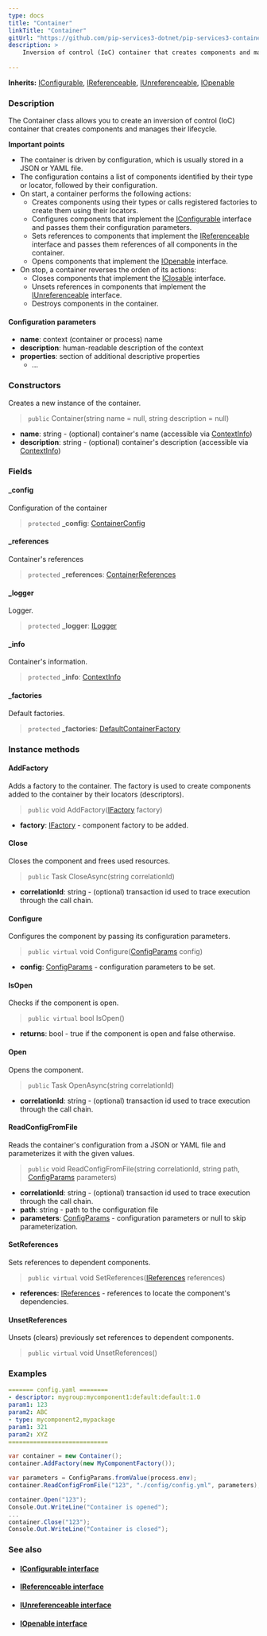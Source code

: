 ```yaml
---
type: docs
title: "Container"
linkTitle: "Container"
gitUrl: "https://github.com/pip-services3-dotnet/pip-services3-container-dotnet"
description: >
    Inversion of control (IoC) container that creates components and manages their lifecycle.
 
---
```


**Inherits:** [IConfigurable](../../../commons/config/iconfigurable),  [IReferenceable](../../../commons/refer/ireferenceable),  [IUnreferenceable](../../../commons/refer/iunreferenceable), [IOpenable](../../../commons/run/iopenable)

### Description

The Container class allows you to create an inversion of control (IoC) container that creates components and manages their lifecycle.

**Important points**

- The container is driven by configuration, which is usually stored in a JSON or YAML file.
- The configuration contains a list of components identified by their type or locator, followed by their configuration.
- On start, a container performs the following actions:
    - Creates components using their types or calls registered factories to create them using their locators.
    - Configures components that implement the [IConfigurable](../../../commons/config/iconfigurable) interface and passes them their configuration parameters.
    - Sets references to components that implement the [IReferenceable](../../../commons/refer/ireferenceable) interface and passes them references of all components in the container.
    - Opens components that implement the [IOpenable](../../../commons/run/iopenable) interface.
- On stop, a container reverses the orden of its actions:
    - Closes components that implement the [IClosable](../../../commons/run/iclosable) interface.
    - Unsets references in components that implement the [IUnreferenceable](../../../commons/refer/iunreferenceable) interface.
    - Destroys components in the container.

#### Configuration parameters

- **name**: context (container or process) name
- **description**: human-readable description of the context
- **properties**: section of additional descriptive properties
    - ...



### Constructors
Creates a new instance of the container.  

> `public` Container(string name = null, string description = null) 

- **name**: string - (optional) container's name (accessible via [ContextInfo](../../../components/info/context_info))
- **description**: string - (optional) container's description (accessible via [ContextInfo](../../../components/info/context_info))

### Fields

<span class="hide-title-link">

#### _config
Configuration of the container
> `protected` **_config**: [ContainerConfig](../../config/container_config)

#### _references
Container's references
> `protected` **_references**: [ContainerReferences](../../refer/container_references)

#### _logger
Logger.
> `protected` **_logger**: [ILogger](../../../components/log/ilogger)

#### _info
Container's information.
> `protected` **_info**: [ContextInfo](../../../components/info/context_info)

#### _factories
Default factories.
> `protected` **_factories**: [DefaultContainerFactory](../../build/default_container_factory)

</span>

### Instance methods

#### AddFactory
Adds a factory to the container. The factory is used to create components          
added to the container by their locators (descriptors).

> `public` void AddFactory([IFactory](../../../components/build/ifactory) factory)

- **factory**: [IFactory](../../../components/build/ifactory) - component factory to be added.

#### Close
Closes the component and frees used resources.

> `public` Task CloseAsync(string correlationId)

- **correlationId**: string - (optional) transaction id used to trace execution through the call chain.


#### Configure
Configures the component by passing its configuration parameters.

> `public virtual` void Configure([ConfigParams](../../../commons/config/config_params) config)

- **config**: [ConfigParams](../../../commons/config/config_params) - configuration parameters to be set.


#### IsOpen
Checks if the component is open.

> `public virtual` bool IsOpen()

- **returns**: bool - true if the component is open and false otherwise.


#### Open
Opens the component.

> `public` Task OpenAsync(string correlationId)

- **correlationId**: string - (optional) transaction id used to trace execution through the call chain.


#### ReadConfigFromFile
Reads the container's configuration from a JSON or YAML file and parameterizes it with the given values.

> `public` void ReadConfigFromFile(string correlationId, string path, [ConfigParams](../../../commons/config/config_params) parameters)

- **correlationId**: string - (optional) transaction id used to trace execution through the call chain.
- **path**: string - path to the configuration file
- **parameters**: [ConfigParams](../../../commons/config/config_params) - configuration parameters or null to skip parameterization.


#### SetReferences
Sets references to dependent components.

> `public virtual` void SetReferences([IReferences](../../../commons/refer/ireferences) references)

- **references**: [IReferences](../../../commons/refer/ireferences) - references to locate the component's dependencies.


#### UnsetReferences
Unsets (clears) previously set references to dependent components.

> `public virtual` void UnsetReferences()

### Examples

```yaml
======= config.yaml ========
- descriptor: mygroup:mycomponent1:default:default:1.0
param1: 123
param2: ABC
- type: mycomponent2,mypackage
param1: 321
param2: XYZ
============================
```

```cs
var container = new Container();
container.AddFactory(new MyComponentFactory());

var parameters = ConfigParams.fromValue(process.env);
container.ReadConfigFromFile("123", "./config/config.yml", parameters);

container.Open("123");
Console.Out.WriteLine("Container is opened");
...
container.Close("123");
Console.Out.WriteLine("Container is closed");
```

### See also
- #### [IConfigurable interface](../../../commons/config/iconfigurable)
- #### [IReferenceable interface](../../../commons/refer/ireferenceable)
- #### [IUnreferenceable interface](../../../commons/refer/iunreferenceable)
- #### [IOpenable interface](../../../commons/run/iopenable)
